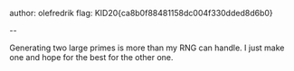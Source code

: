 author: olefredrik
flag: KID20{ca8b0f88481158dc004f330dded8d6b0}

--

Generating two large primes is more than my RNG can handle. I just make one and hope for the best for the other one.